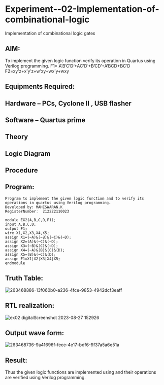 # Experiment--02-Implementation-of-combinational-logic
Implementation of combinational logic gates
 
## AIM:
To implement the given logic function verify its operation in Quartus using Verilog programming.
 F1= A’B’C’D’+AC’D’+B’CD’+A’BCD+BC’D
F2=xy’z+x’y’z+w’xy+wx’y+wxy
 
 
 
## Equipments Required:
## Hardware – PCs, Cyclone II , USB flasher
## Software – Quartus prime


## Theory
 

## Logic Diagram
## Procedure
## Program:
```
Program to implement the given logic function and to verify its operations in quartus using Verilog programming.
Developed by: MAHESWARAN.K
RegisterNumber:  212222110023

module EX2(A,B,C,D,F1);
input A,B,C,D;
output F1;
wire X1,X2,X3,X4,X5;
assign X1=(~A)&(~B)&(~C)&(~D);
assign X2=(A)&(~C)&(~D);
assign X3=(~B)&(C)&(~D);
assign X4=(~A)&(B)&(C)&(D);
assign X5=(B)&(~C)&(D);
assign F1=X1|X2|X3|X4|X5;
endmodule

```
## Truth Table:
![263468886-13f060b0-a236-4fce-9853-4942dcf3eaff](https://github.com/22009011/Experiment--02-Implementation-of-combinational-logic-/assets/118343461/2e48a858-37e8-4113-b815-65fa3518e54a)

## RTL realization:
![ex02 digitalScreenshot 2023-08-27 152926](https://github.com/22009011/Experiment--02-Implementation-of-combinational-logic-/assets/118343461/34db92b0-08be-4768-ad14-01eee3bba259)

## Output wave form:
![263468736-9a41696f-fece-4e17-bdf6-9f37a5a6e51a](https://github.com/22009011/Experiment--02-Implementation-of-combinational-logic-/assets/118343461/fdc0fbb6-fe3e-4623-b104-a67bcdf6cc77)

## Result:
Thus the given logic functions are implemented using  and their operations are verified using Verilog programming.
